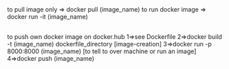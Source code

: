 ##
to pull image only => docker pull (image_name)
to run docker image => docker run -it (image_name)

##
to push own docker image on docker.hub
1=>see Dockerfile
2=>docker build -t (image_name) dockerfile_directory [image-creation]
3=>docker run -p 8000:8000 (image_name) [to tell to over machine or run an image]
4=>docker push (image_name)
